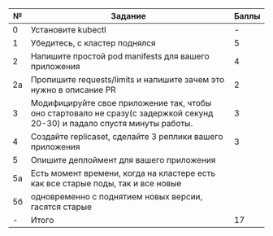 № | Задание | Баллы
--- | --- | ---
0 | Установите kubectl | -
1 | Убедитесь, с кластер поднялся | 5 
2 | Напишите простой pod manifests для вашего приложения | 4
2a | Пропишите requests/limits и напишите зачем это нужно в описание PR | 2
3 | Модифицируйте свое приложение так, чтобы оно стартовало не сразу(с задержкой секунд 20-30) и падало спустя минуты работы. | 3
4 | Создайте replicaset, сделайте 3 реплики вашего приложения | 3
5 | Опишите деплоймент для вашего приложения | 
5a | Есть момент времени, когда на кластере есть как все старые поды, так и все новые |
5б | одновременно с поднятием новых версии, гасятся старые |
- | Итого | 17
